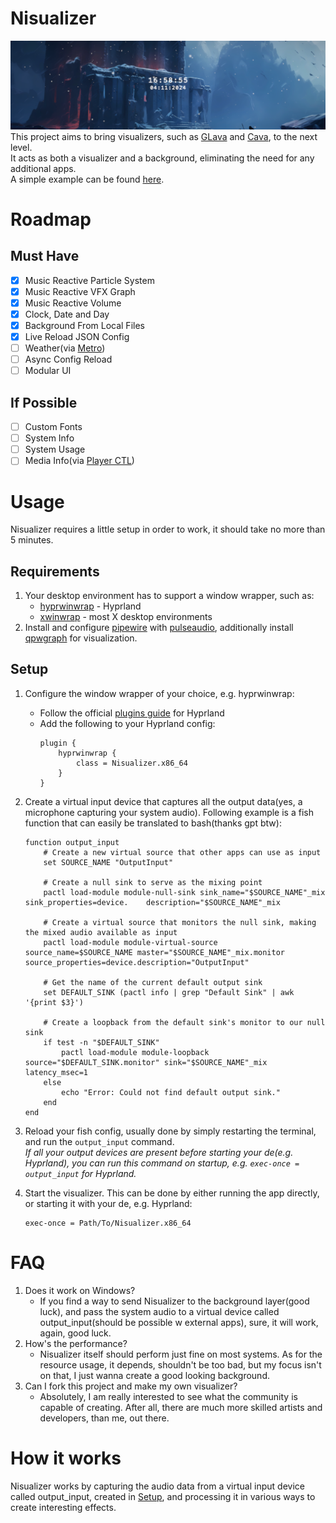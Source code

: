 # Nisualizer
![Screenshot](/Media/Screenshot.png)
This project aims to bring visualizers, such as [GLava](https://github.com/jarcode-foss/glava) and [Cava](https://github.com/karlstav/cava), to the next level. <br/>
It acts as both a visualizer and a background, eliminating the need for any additional apps. <br/>
A simple example can be found [here](https://www.youtube.com/watch?v=Up5S7a5OvbE).

# Roadmap

## Must Have
- [x] Music Reactive Particle System
- [x] Music Reactive VFX Graph
- [x] Music Reactive Volume
- [x] Clock, Date and Day
- [x] Background From Local Files
- [x] Live Reload JSON Config
- [ ] Weather(via [Metro](https://open-meteo.com/))
- [ ] Async Config Reload
- [ ] Modular UI

## If Possible
- [ ] Custom Fonts
- [ ] System Info
- [ ] System Usage
- [ ] Media Info(via [Player CTL](https://github.com/altdesktop/playerctl))

# Usage
Nisualizer requires a little setup in order to work, it should take no more than 5 minutes.

## Requirements
1. Your desktop environment has to support a window wrapper, such as:
   - [hyprwinwrap](https://hyprland.org/plugins/hyprwinwrap/) - Hyprland
   - [xwinwrap](https://github.com/mmhobi7/xwinwrap/) - most X desktop environments <br/>
2. Install and configure [pipewire](https://pipewire.org/) with [pulseaudio](https://www.freedesktop.org/wiki/Software/PulseAudio/), additionally install [qpwgraph](https://github.com/rncbc/qpwgraph) for visualization.

## Setup
1. Configure the window wrapper of your choice, e.g. hyprwinwrap:
    - Follow the official [plugins guide](https://wiki.hyprland.org/Plugins/Using-Plugins/) for Hyprland
    - Add the following to your Hyprland config:
        ```
        plugin {
            hyprwinwrap {
                class = Nisualizer.x86_64
            }
        }
        ```
   
2. Create a virtual input device that captures all the output data(yes, a microphone capturing your system audio). Following example is a fish function that can easily be translated to bash(thanks gpt btw):
    ```fish
    function output_input
        # Create a new virtual source that other apps can use as input
        set SOURCE_NAME "OutputInput"
    
        # Create a null sink to serve as the mixing point
        pactl load-module module-null-sink sink_name="$SOURCE_NAME"_mix sink_properties=device.    description="$SOURCE_NAME"_mix
    
        # Create a virtual source that monitors the null sink, making the mixed audio available as input
        pactl load-module module-virtual-source source_name=$SOURCE_NAME master="$SOURCE_NAME"_mix.monitor     source_properties=device.description="OutputInput"
    
        # Get the name of the current default output sink
        set DEFAULT_SINK (pactl info | grep "Default Sink" | awk '{print $3}')
    
        # Create a loopback from the default sink's monitor to our null sink
        if test -n "$DEFAULT_SINK"
            pactl load-module module-loopback source="$DEFAULT_SINK.monitor" sink="$SOURCE_NAME"_mix latency_msec=1
        else
            echo "Error: Could not find default output sink."
        end
    end
    ```
    
3. Reload your fish config, usually done by simply restarting the terminal, and run the `output_input` command. </br>
*If all your output devices are present before starting your de(e.g. Hyprland), you can run this command on startup, e.g. `exec-once = output_input` for Hyprland.*
4. Start the visualizer. This can be done by either running the app directly, or starting it with your de, e.g. Hyprland:
    ```
    exec-once = Path/To/Nisualizer.x86_64
    ```

# FAQ
1. Does it work on Windows?
    - If you find a way to send Nisualizer to the background layer(good luck), and pass the system audio to a virtual device called output_input(should be possible w external apps), sure, it will work, again, good luck.
2. How's the performance?
    - Nisualizer itself should perform just fine on most systems. As for the resource usage, it depends, shouldn't be too bad, but my focus isn't on that, I just wanna create a good looking background.
3. Can I fork this project and make my own visualizer?
    - Absolutely, I am really interested to see what the community is capable of creating. After all, there are much more skilled artists and developers, than me, out there.

# How it works
Nisualizer works by capturing the audio data from a virtual input device called output_input, created in [Setup](#setup), and processing it in various ways to create interesting effects.
